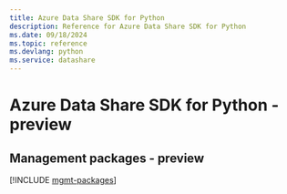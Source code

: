 ```yaml
---
title: Azure Data Share SDK for Python
description: Reference for Azure Data Share SDK for Python
ms.date: 09/18/2024
ms.topic: reference
ms.devlang: python
ms.service: datashare
---
```

# Azure Data Share SDK for Python - preview

## Management packages - preview
[!INCLUDE [mgmt-packages](data-share-mgmt-index.md)]